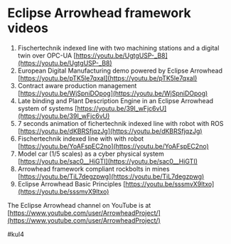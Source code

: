 # Eclipse Arrowhead framework videos

1. Fischertechnik indexed line with two machining stations and a digital twin over OPC-UA [https://youtu.be/UgtgUSP-_B8](https://youtu.be/UgtgUSP-_B8)
2. European Digital Manufacturing demo powered by Eclipse Arrowhead [https://youtu.be/pTK5le7qxaI](https://youtu.be/pTK5le7qxaI)
3. Contract aware production management [https://youtu.be/WjSpniDOpog](https://youtu.be/WjSpniDOpog)
4. Late binding and Plant Description Engine in an Eclipse Arrowhead system of systems [https://youtu.be/39I_wFjc6vU](https://youtu.be/39I_wFjc6vU)
5. 7 seconds animation of fichertechnik indexed line with robot with ROS [https://youtu.be/dKBRSfjqzJg](https://youtu.be/dKBRSfjqzJg)
6. Fischertechnik indexed line with with robot [https://youtu.be/YoAFspEC2no](https://youtu.be/YoAFspEC2no)
7. Model car (1/5 scales) as a cyber physical system [https://youtu.be/sac0__HiGTI](https://youtu.be/sac0__HiGTI)
8. Arrowhead framework compliant rockbolts in mines [https://youtu.be/TiL7degzpwg](https://youtu.be/TiL7degzpwg)
9. Eclipse Arrowhead Basic Principles [https://youtu.be/sssmvX9ltxo](https://youtu.be/sssmvX9ltxo)

The Eclipse Arrowhead channel on YouTube is at [https://www.youtube.com/user/ArrowheadProject/](https://www.youtube.com/user/ArrowheadProject/)

#kul4